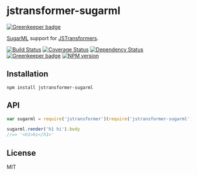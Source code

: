 # jstransformer-sugarml

[![Greenkeeper badge](https://badges.greenkeeper.io/jstransformers/jstransformer-sugarml.svg)](https://greenkeeper.io/)

[SugarML](https://github.com/reshape/sugarml) support for [JSTransformers](http://github.com/jstransformers).

[![Build Status](https://img.shields.io/travis/jstransformers/jstransformer-sugarml/master.svg)](https://travis-ci.org/jstransformers/jstransformer-sugarml)
[![Coverage Status](https://img.shields.io/codecov/c/github/jstransformers/jstransformer-sugarml/master.svg)](https://codecov.io/gh/jstransformers/jstransformer-sugarml)
[![Dependency Status](https://img.shields.io/david/jstransformers/jstransformer-sugarml/master.svg)](http://david-dm.org/jstransformers/jstransformer-sugarml)
[![Greenkeeper badge](https://badges.greenkeeper.io/jstransformers/jstransformer-sugarml.svg)](https://greenkeeper.io/)
[![NPM version](https://img.shields.io/npm/v/jstransformer-sugarml.svg)](https://www.npmjs.org/package/jstransformer-sugarml)

## Installation

    npm install jstransformer-sugarml

## API

```js
var sugarml = require('jstransformer')(require('jstransformer-sugarml'))

sugarml.render('h1 hi').body
//=> '<h1>hi</h1>'
```

## License

MIT

